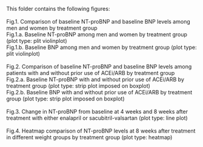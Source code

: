 This folder contains the following figures:</br>
</br>
Fig.1. Comparison of baseline NT-proBNP and baseline BNP levels among men and women by treatment group</br>
  Fig.1.a. Baseline NT-proBNP among men and women by treatment group (plot type: plit violinplot)</br>
  Fig.1.b. Baseline BNP among men and women by treatment group (plot type: plit violinplot)</br>
</br>
Fig.2. Comparison of baseline NT-proBNP and baseline BNP levels among patients with and without prior use of ACEi/ARB by treatment group </br>
  Fig.2.a. Baseline NT-proBNP with and without prior use of ACEi/ARB by treatment group (plot type: strip plot imposed on boxplot)</br>
  Fig.2.b. Baseline BNP with and without prior use of ACEi/ARB by treatment group (plot type: strip plot imposed on boxplot)</br>
</br>
Fig.3. Change in NT-proBNP from baseline at 4 weeks and 8 weeks after treatment with either enalapril or sacubitril-valsartan (plot type: line plot)</br>
</br>
Fig.4. Heatmap comparison of NT-proBNP levels at 8 weeks after treatment in different weight groups by treatment group (plot type: heatmap)</br>
